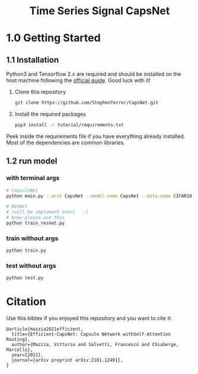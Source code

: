 <h1 align="center"> Time Series Signal CapsNet </h1>

# 1.0 Getting Started

## 1.1 Installation

Python3 and Tensorflow 2.x are required and should be installed on the host machine following the [official guide](https://www.tensorflow.org/install). Good luck with it!

1. Clone this repository
   ```bash
   git clone https://github.com/StephenTerror/CapsNet.git
   ```
2. Install the required packages
   ```bash
   pip3 install -r tutorial/requirements.txt
   ```
Peek inside the requirements file if you have everything already installed. Most of the dependencies are common libraries.

## 1.2 run model 

### with terminal args

   ```bash
  # CapsuleNet
  python main.py --arch CapsNet --model-name CapsNet --data-name CIFAR10 --initial-epoch 0 --select-gpu 0 --test True
   ```
   ```bash
  # ResNet 
  # (will be implement soon)   :)
  # know please use this
  python train_resnet.py
   ```

### train without args

   ```bash
   python train.py
   ```

### test without args

   ```bash
   python test.py
   ```

# Citation
Use this bibtex if you enjoyed this repository and you want to cite it:

```
@article{mazzia2021efficient,
  title={Efficient-CapsNet: Capsule Network withSelf-Attention Routing},
  author={Mazzia, Vittorio and Salvetti, Francesco and Chiaberge, Marcello},
  year={2021},
  journal={arXiv preprint arXiv:2101.12491},
}
```
